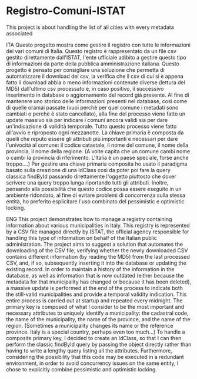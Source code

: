 # Registro-Comuni-ISTAT
This project is about handling the list of all cities with every metadata associated

ITA 
Questo progetto mostra come gestire il registro con tutte le informazioni dei vari comuni di Italia. 
Questo registro è rappresentato da un file csv gestito direttamente dall'ISTAT, l'ente ufficiale adibito a gestire questo tipo di informazioni da parte della pubblica amministrazione italiana.
Questo progetto è pensato per consigliare una soluzione che permetta di automatizzare il download del csv, la verifica che il csv di cui si è appena fatto il download abbia o meno informazioni contenute diverse (lettura del MD5) dall'ultimo csv processato e, in caso positivo, il successivo inserimento in database o aggiornamento del record già presente. Al fine di mantenere uno storico delle informazioni presenti nel database, così come di quelle oramai passate (vuoi perchè per quel comune i metadati sono cambiati o perchè è stato cancellato), alla fine del processo viene fatto un update massivo sia per indicare i comuni ancora validi sia per dare un'indicazione di validità temporale.
Tutto questo processo viene fatto all'avvio e riproposto ogni mezzanotte.
La chiave primaria è composta da quelli che reputo essere gli attributi più importanti e necessari per dare l'univocità al comune: il codice catastale, il nome del comune, il nome della provincia, il nome della regione.
(A volte capita che un comune cambi nome o cambi la provincia di riferimento. L'Italia è un paese speciale, forse anche troppo....)
Per gestire una chiave primaria composita ho usato il paradigma basato sulla creazione di una IdClass così da poter poi fare la query classica findById passando direttamente l'oggetto piuttosto che dover scrivere una query troppo lunga riportando tutti gli attributi.
Inoltre, pensando alla possibilità che questo codice possa essere eseguito in un ambiente ridondato, al fine di evitare problemi di concorrenza sulla stessa entità, ho preferito esplicitare l'uso combinato del pessimistic e optimistic locking.  

ENG
This project demonstrates how to manage a registry containing information about various municipalities in Italy. 
This registry is represented by a CSV file managed directly by ISTAT, the official agency responsible for handling this type of information on behalf of the Italian public administration. 
The project aims to suggest a solution that automates the downloading of the CSV file, verifying whether the newly downloaded CSV contains different information (by reading the MD5) from the last processed CSV, and, if so, subsequently inserting it into the database or updating the existing record. 
In order to maintain a history of the information in the database, as well as information that is now outdated (either because the metadata for that municipality has changed or because it has been deleted), a massive update is performed at the end of the process to indicate both the still-valid municipalities and provide a temporal validity indication. 
This entire process is carried out at startup and repeated every midnight.
The primary key is composed of what I consider to be the most important and necessary attributes to uniquely identify a municipality: the cadastral code, the name of the municipality, the name of the province, and the name of the region. 
(Sometimes a municipality changes its name or the reference province. Italy is a special country, perhaps even too much...)
To handle a composite primary key, I decided to create an IdClass, so that I can then perform the classic findById query by passing the object directly rather than having to write a lengthy query listing all the attributes. 
Furthermore, considering the possibility that this code may be executed in a redundant environment, in order to avoid concurrency issues on the same entity, I chose to explicitly combine pessimistic and optimistic locking.
